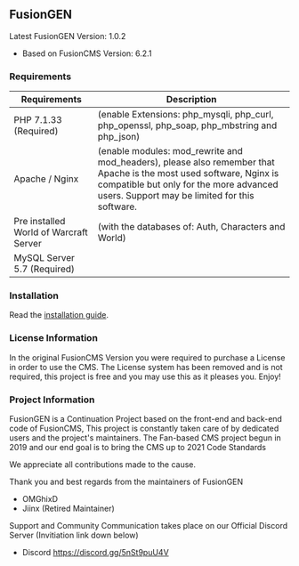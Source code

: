 ## FusionGEN

Latest FusionGEN Version: 1.0.2 
- Based on FusionCMS Version: 6.2.1

### Requirements

| Requirements | Description |
| --- | --- |
| PHP 7.1.33 (Required) | (enable Extensions: php_mysqli, php_curl, php_openssl, php_soap, php_mbstring and php_json) |
| Apache / Nginx | (enable modules: mod_rewrite and mod_headers), please also remember that Apache is the most used software, Nginx is compatible but only for the more advanced users. Support may be limited for this software. |
| Pre installed World of Warcraft Server | (with the databases of: Auth, Characters and World) |
| MySQL Server 5.7 (Required) |  |

### Installation

Read the [installation guide](INSTALL.md).

### License Information

In the original FusionCMS Version you were required to purchase a License in order to use the CMS. The License system has been removed and is not required, this project is free and you may use this as it pleases you. Enjoy!

### Project Information

FusionGEN is a Continuation Project based on the front-end and back-end code of FusionCMS, This project is constantly taken care of by dedicated users and the project's maintainers. The Fan-based CMS project begun in 2019 and our end goal is to bring the CMS up to 2021 Code Standards

We appreciate all contributions made to the cause.

Thank you and best regards from the maintainers of FusionGEN

- OMGhixD
- Jiinx (Retired Maintainer)

Support and Community Communication takes place on our Official Discord Server (Invitiation link down below)

- Discord https://discord.gg/5nSt9puU4V
